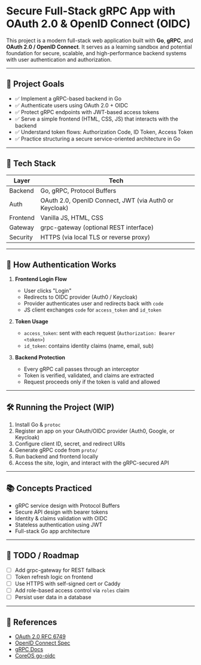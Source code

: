 # Secure Full-Stack gRPC App with OAuth 2.0 & OpenID Connect (OIDC)

This project is a modern full-stack web application built with **Go**, **gRPC**, and **OAuth 2.0 / OpenID Connect**. It serves as a learning sandbox and potential foundation for secure, scalable, and high-performance backend systems with user authentication and authorization.

---

## 🚀 Project Goals

- ✅ Implement a gRPC-based backend in Go
- ✅ Authenticate users using OAuth 2.0 + OIDC
- ✅ Protect gRPC endpoints with JWT-based access tokens
- ✅ Serve a simple frontend (HTML, CSS, JS) that interacts with the backend
- ✅ Understand token flows: Authorization Code, ID Token, Access Token
- ✅ Practice structuring a secure service-oriented architecture in Go

---

## 🧱 Tech Stack

| Layer    | Tech                                                   |
| -------- | ------------------------------------------------------ |
| Backend  | Go, gRPC, Protocol Buffers                             |
| Auth     | OAuth 2.0, OpenID Connect, JWT (via Auth0 or Keycloak) |
| Frontend | Vanilla JS, HTML, CSS                                  |
| Gateway  | grpc-gateway (optional REST interface)                 |
| Security | HTTPS (via local TLS or reverse proxy)                 |

---

## 🔐 How Authentication Works

1. **Frontend Login Flow**

   - User clicks "Login"
   - Redirects to OIDC provider (Auth0 / Keycloak)
   - Provider authenticates user and redirects back with `code`
   - JS client exchanges `code` for `access_token` and `id_token`

2. **Token Usage**

   - `access_token`: sent with each request (`Authorization: Bearer <token>`)
   - `id_token`: contains identity claims (name, email, sub)

3. **Backend Protection**
   - Every gRPC call passes through an interceptor
   - Token is verified, validated, and claims are extracted
   - Request proceeds only if the token is valid and allowed

---

## 🛠️ Running the Project (WIP)

1. Install Go & `protoc`
2. Register an app on your OAuth/OIDC provider (Auth0, Google, or Keycloak)
3. Configure client ID, secret, and redirect URIs
4. Generate gRPC code from `proto/`
5. Run backend and frontend locally
6. Access the site, login, and interact with the gRPC-secured API

---

## 📚 Concepts Practiced

- gRPC service design with Protocol Buffers
- Secure API design with bearer tokens
- Identity & claims validation with OIDC
- Stateless authentication using JWT
- Full-stack Go app architecture

---

## 🧪 TODO / Roadmap

- [ ] Add grpc-gateway for REST fallback
- [ ] Token refresh logic on frontend
- [ ] Use HTTPS with self-signed cert or Caddy
- [ ] Add role-based access control via `roles` claim
- [ ] Persist user data in a database

---

## 📖 References

- [OAuth 2.0 RFC 6749](https://tools.ietf.org/html/rfc6749)
- [OpenID Connect Spec](https://openid.net/specs/openid-connect-core-1_0.html)
- [gRPC Docs](https://grpc.io/docs/)
- [CoreOS go-oidc](https://github.com/coreos/go-oidc)

